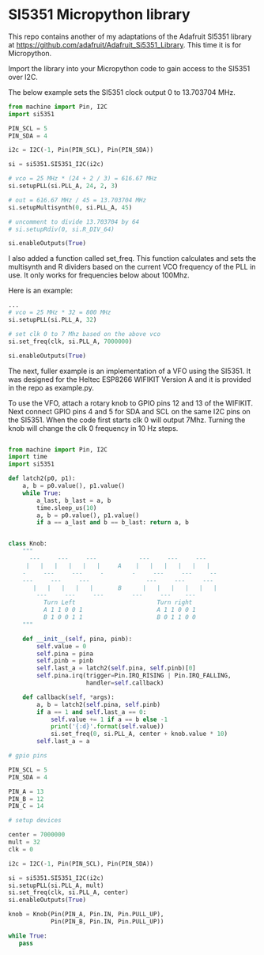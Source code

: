 

# SI5351 Micropython library

This repo contains another of my adaptations of the Adafruit SI5351 library
at https://github.com/adafruit/Adafruit_Si5351_Library.
This time it is for Micropython.

Import the library into your Micropython code to gain access to the 
SI5351 over I2C.

The below example sets the SI5351 clock output 0 to 13.703704 MHz.

```python
from machine import Pin, I2C
import si5351

PIN_SCL = 5
PIN_SDA = 4

i2c = I2C(-1, Pin(PIN_SCL), Pin(PIN_SDA))

si = si5351.SI5351_I2C(i2c)

# vco = 25 MHz * (24 + 2 / 3) = 616.67 MHz
si.setupPLL(si.PLL_A, 24, 2, 3)

# out = 616.67 MHz / 45 = 13.703704 MHz 
si.setupMultisynth(0, si.PLL_A, 45)

# uncomment to divide 13.703704 by 64
# si.setupRdiv(0, si.R_DIV_64)

si.enableOutputs(True)
```

I also added a function called set_freq.  This function
calculates and sets the multisynth and R dividers
based on the current VCO frequency of the PLL in use.
It only works for frequencies below about 100Mhz.

Here is an example:

```python
...
# vco = 25 MHz * 32 = 800 MHz
si.setupPLL(si.PLL_A, 32)

# set clk 0 to 7 Mhz based on the above vco
si.set_freq(clk, si.PLL_A, 7000000)

si.enableOutputs(True)
```

The next, fuller example is an implementation of a VFO using the SI5351.
It was designed for the Heltec ESP8266 WIFIKIT Version A
and it is provided in the repo as example.py.

To use the VFO, attach a rotary knob to GPIO pins 12 and 13 of the WIFIKIT.
Next connect GPIO pins 4 and 5 for SDA and SCL on the same I2C pins
on the SI5351.  When the code first starts clk 0 will output 7Mhz.
Turning the knob will change the clk 0 frequency in 10 Hz steps.


```python

from machine import Pin, I2C
import time
import si5351

def latch2(p0, p1):
    a, b = p0.value(), p1.value()
    while True:
        a_last, b_last = a, b
        time.sleep_us(10)
        a, b = p0.value(), p1.value()
        if a == a_last and b == b_last: return a, b


class Knob:
    """
      ---     ---     ---            ---     ---     ---
     |   |   |   |   |   |     A    |   |   |   |   |   |  
    -     ---     ---     -        -     ---     ---     --
    ---     ---     ---                ---     ---     ---
       |   |   |   |   |       B      |   |   |   |   |   | 
        ---     ---     ---        ---     ---    ---  
          Turn Left                       Turn right
          A 1 1 0 0 1                     A 1 1 0 0 1
          B 1 0 0 1 1                     B 0 1 1 0 0
    """

    def __init__(self, pina, pinb):
        self.value = 0
        self.pina = pina
        self.pinb = pinb
        self.last_a = latch2(self.pina, self.pinb)[0]
        self.pina.irq(trigger=Pin.IRQ_RISING | Pin.IRQ_FALLING,
                      handler=self.callback)

    def callback(self, *args):
        a, b = latch2(self.pina, self.pinb)
        if a == 1 and self.last_a == 0:
            self.value += 1 if a == b else -1
            print('{:d}'.format(self.value))
            si.set_freq(0, si.PLL_A, center + knob.value * 10)
        self.last_a = a

# gpio pins

PIN_SCL = 5
PIN_SDA = 4

PIN_A = 13
PIN_B = 12
PIN_C = 14

# setup devices

center = 7000000
mult = 32
clk = 0

i2c = I2C(-1, Pin(PIN_SCL), Pin(PIN_SDA))

si = si5351.SI5351_I2C(i2c)
si.setupPLL(si.PLL_A, mult)
si.set_freq(clk, si.PLL_A, center)
si.enableOutputs(True)

knob = Knob(Pin(PIN_A, Pin.IN, Pin.PULL_UP), 
            Pin(PIN_B, Pin.IN, Pin.PULL_UP))

while True:
   pass

```



